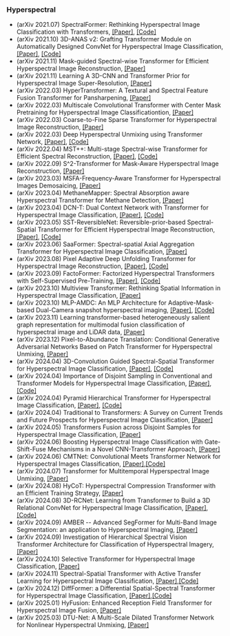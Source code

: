 ### Hyperspectral
- (arXiv 2021.07) SpectralFormer: Rethinking Hyperspectral Image Classification with Transformers, [[Paper]](https://arxiv.org/pdf/2107.02988.pdf), [[Code]](https://sites.google.com/view/danfeng-hong)
- (arXiv 2021.10) 3D-ANAS v2: Grafting Transformer Module on Automatically Designed ConvNet for Hyperspectral Image Classification, [[Paper]](https://arxiv.org/pdf/2110.11084.pdf), [[Code]](https://github.com/xmm/3D-ANAS-V2)
- (arXiv 2021.11) Mask-guided Spectral-wise Transformer for Efficient Hyperspectral Image Reconstruction, [[Paper]](https://arxiv.org/pdf/2111.07910.pdf)
- (arXiv 2021.11) Learning A 3D-CNN and Transformer Prior for Hyperspectral Image Super-Resolution, [[Paper]](https://arxiv.org/pdf/2111.13923.pdf)
- (arXiv 2022.03) HyperTransformer: A Textural and Spectral Feature Fusion Transformer for Pansharpening, [[Paper]](https://arxiv.org/pdf/2203.02503.pdf)
- (arXiv 2022.03) Multiscale Convolutional Transformer with Center Mask Pretraining for Hyperspectral Image Classificationtion, [[Paper]](https://arxiv.org/pdf/2203.04771.pdf)
- (arXiv 2022.03) Coarse-to-Fine Sparse Transformer for Hyperspectral Image Reconstruction, [[Paper]](https://arxiv.org/pdf/2203.04845.pdf)
- (arXiv 2022.03) Deep Hyperspectral Unmixing using Transformer Network, [[Paper]](https://arxiv.org/pdf/2203.17076.pdf), [[Code]](https://github.com/preetam22n/DeepTrans-HSU)
- (arXiv 2022.04) MST++: Multi-stage Spectral-wise Transformer for Efficient Spectral Reconstruction, [[Paper]](https://arxiv.org/pdf/2204.07908.pdf), [[Code]](https://github.com/cuiziteng/IlluminationAdaptive-Transformer)
- (arXiv 2022.09) S^2-Transformer for Mask-Aware Hyperspectral Image Reconstruction, [[Paper]](https://arxiv.org/pdf/2209.12075.pdf)
- (arXiv 2023.03) MSFA-Frequency-Aware Transformer for Hyperspectral Images Demosaicing, [[Paper]](https://arxiv.org/pdf/2303.13404.pdf)
- (arXiv 2023.04) MethaneMapper: Spectral Absorption aware Hyperspectral Transformer for Methane Detection, [[Paper]](https://arxiv.org/pdf/2304.02767.pdf)
- (arXiv 2023.04) DCN-T: Dual Context Network with Transformer for Hyperspectral Image Classification, [[Paper]](https://arxiv.org/pdf/2304.09915.pdf), [[Code]](https://github.com/DotWang/DCN-T)
- (arXiv 2023.05) SST-ReversibleNet: Reversible-prior-based Spectral-Spatial Transformer for Efficient Hyperspectral Image Reconstruction, [[Paper]](https://arxiv.org/pdf/2305.04054.pdf), [[Code]](https://github.com/caizeyu1992/SST)
- (arXiv 2023.06) SaaFormer: Spectral-spatial Axial Aggregation Transformer for Hyperspectral Image Classification, [[Paper]](https://arxiv.org/pdf/2306.16759.pdf)
- (arXiv 2023.08) Pixel Adaptive Deep Unfolding Transformer for Hyperspectral Image Reconstruction, [[Paper]](https://arxiv.org/pdf/2308.10820.pdf), [[Code]](https://github.com/MyuLi/PADUT)
- (arXiv 2023.09) FactoFormer: Factorized Hyperspectral Transformers with Self-Supervised Pre-Training, [[Paper]](https://arxiv.org/pdf/2309.09431.pdf), [[Code]](https://github.com/csiro-robotics/factoformer)
- (arXiv 2023.10) Multiview Transformer: Rethinking Spatial Information in Hyperspectral Image Classification, [[Paper]](https://arxiv.org/pdf/2310.07186.pdf)
- (arXiv 2023.10) MLP-AMDC: An MLP Architecture for Adaptive-Mask-based Dual-Camera snapshot hyperspectral imaging, [[Paper]](https://arxiv.org/pdf/2310.08002.pdf), [[Code]](https://github.com/caizeyu1992/MLP-AMDC)
- (arXiv 2023.11) Learning transformer-based heterogeneously salient graph representation for multimodal fusion classification of hyperspectral image and LiDAR data, [[Paper]](https://arxiv.org/pdf/2311.10320.pdf)
- (arXiv 2023.12) Pixel-to-Abundance Translation: Conditional Generative Adversarial Networks Based on Patch Transformer for Hyperspectral Unmixing, [[Paper]](https://arxiv.org/pdf/2401.15275.pdf)
- (arXiv 2024.04) 3D-Convolution Guided Spectral-Spatial Transformer for Hyperspectral Image Classification, [[Paper]](https://arxiv.org/pdf/2404.13252v1.pdf), [[Code]](https://github.com/ShyamVarahagiri/3D-ConvSST)
- (arXiv 2024.04) Importance of Disjoint Sampling in Conventional and Transformer Models for Hyperspectral Image Classification, [[Paper]](https://arxiv.org/pdf/2404.14944.pdf), [[Code]](https://github.com/mahmad00/Disjoint-Sampling-for-Hyperspectral-Image-Classification)
- (arXiv 2024.04) Pyramid Hierarchical Transformer for Hyperspectral Image Classification, [[Paper]](https://arxiv.org/pdf/2404.14945.pdf), [[Code]](https://github.com/mahmad00/PyFormer)
- (arXiv 2024.04) Traditional to Transformers: A Survey on Current Trends and Future Prospects for Hyperspectral Image Classification, [[Paper]](https://arxiv.org/pdf/2404.14955.pdf)
- (arXiv 2024.05) Transformers Fusion across Disjoint Samples for Hyperspectral Image Classification, [[Paper]](https://arxiv.org/pdf/2405.01095.pdf)
- (arXiv 2024.06) Boosting Hyperspectral Image Classification with Gate-Shift-Fuse Mechanisms in a Novel CNN-Transformer Approach, [[Paper]](https://arxiv.org/pdf/2406.14120.pdf)
- (arXiv 2024.06) CMTNet: Convolutional Meets Transformer Network for Hyperspectral Images Classification, [[Paper]](https://arxiv.org/pdf/2406.14080.pdf),[[Code]](https://git.tu-berlin.de/rsim/hycot)
- (arXiv 2024.07) Transformer for Multitemporal Hyperspectral Image Unmixing, [[Paper]](https://arxiv.org/pdf/2407.10427.pdf)
- (arXiv 2024.08) HyCoT: Hyperspectral Compression Transformer with an Efficient Training Strategy, [[Paper]](https://arxiv.org/pdf/2408.08700.pdf)
- (arXiv 2024.08) 3D-RCNet: Learning from Transformer to Build a 3D Relational ConvNet for Hyperspectral Image Classification, [[Paper]](https://arxiv.org/pdf/2408.13728.pdf),[[Code]](https://github.com/wanggynpuer/3D-RCNet)
- (arXiv 2024.09) AMBER -- Advanced SegFormer for Multi-Band Image Segmentation: an application to Hyperspectral Imaging, [[Paper]](https://arxiv.org/pdf/2409.09386.pdf)
- (arXiv 2024.09) Investigation of Hierarchical Spectral Vision Transformer Architecture for Classification of Hyperspectral Imagery, [[Paper]](https://arxiv.org/pdf/2409.09244.pdf)
- (arXiv 2024.10) Selective Transformer for Hyperspectral Image Classification, [[Paper]](https://arxiv.org/pdf/2410.03171.pdf)
- (arXiv 2024.11) Spectral-Spatial Transformer with Active Transfer Learning for Hyperspectral Image Classification, [[Paper]](https://arxiv.org/pdf/2411.18115.pdf),[[Code]](https://github.com/mahmad000/ATL-SST)
- (arXiv 2024.12) DiffFormer: a Differential Spatial-Spectral Transformer for Hyperspectral Image Classification, [[Paper]](https://arxiv.org/pdf/2412.17350.pdf),[[Code]](https://github.com/mahmad000/DiffFormer)
- (arXiv 2025.01) HyFusion: Enhanced Reception Field Transformer for Hyperspectral Image Fusion, [[Paper]](https://arxiv.org/pdf/2501.04665.pdf)
- (arXiv 2025.03) DTU-Net: A Multi-Scale Dilated Transformer Network for Nonlinear Hyperspectral Unmixing, [[Paper]](https://arxiv.org/pdf/2503.03465.pdf)
